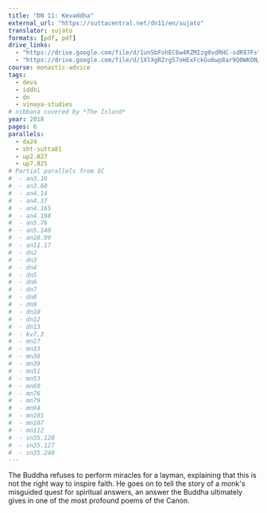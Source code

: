 ```yaml
---
title: "DN 11: Kevaddha"
external_url: "https://suttacentral.net/dn11/en/sujato"
translator: sujato
formats: [pdf, pdf]
drive_links:
  - "https://drive.google.com/file/d/1un5bFohEC6w4RZMIzg0vdRHC-sdR97Fs"
  - "https://drive.google.com/file/d/1XlXgRZrg57oHExFckGu6wp8ar9Q0WKON/view?usp=drivesdk"
course: monastic-advice
tags:
  - deva
  - iddhi
  - dn
  - vinaya-studies
# nibbana covered by *The Island*
year: 2018
pages: 6
parallels:
  - da24
  - sht-sutta81
  - up2.027
  - up7.025
# Partial parallels from SC
#  - an3.16
#  - an3.60
#  - an4.14
#  - an4.37
#  - an4.165
#  - an4.198
#  - an5.76
#  - an5.140
#  - an10.99
#  - an11.17
#  - dn2
#  - dn3
#  - dn4
#  - dn5
#  - dn6
#  - dn7
#  - dn8
#  - dn9
#  - dn10
#  - dn12
#  - dn13
#  - kv7.3
#  - mn27
#  - mn33
#  - mn38
#  - mn39
#  - mn51
#  - mn53
#  - mn60
#  - mn76
#  - mn79
#  - mn94
#  - mn101
#  - mn107
#  - mn112
#  - sn35.120
#  - sn35.127
#  - sn35.240
---
```


The Buddha refuses to perform miracles for a layman, explaining that this is not the right way to inspire faith. He goes on to tell the story of a monk's misguided quest for spiritual answers, an answer the Buddha ultimately gives in one of the most profound poems of the Canon.
